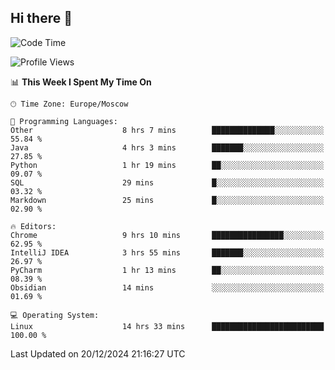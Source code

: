 ## Hi there 👋
<!--START_SECTION:waka-->
![Code Time](http://img.shields.io/badge/Code%20Time-4%2C595%20hrs%2020%20mins-blue)

![Profile Views](http://img.shields.io/badge/Profile%20Views-125-blue)

📊 **This Week I Spent My Time On** 

```text
🕑︎ Time Zone: Europe/Moscow

💬 Programming Languages: 
Other                    8 hrs 7 mins        ██████████████░░░░░░░░░░░   55.84 % 
Java                     4 hrs 3 mins        ███████░░░░░░░░░░░░░░░░░░   27.85 % 
Python                   1 hr 19 mins        ██░░░░░░░░░░░░░░░░░░░░░░░   09.07 % 
SQL                      29 mins             █░░░░░░░░░░░░░░░░░░░░░░░░   03.32 % 
Markdown                 25 mins             █░░░░░░░░░░░░░░░░░░░░░░░░   02.90 % 

🔥 Editors: 
Chrome                   9 hrs 10 mins       ████████████████░░░░░░░░░   62.95 % 
IntelliJ IDEA            3 hrs 55 mins       ███████░░░░░░░░░░░░░░░░░░   26.97 % 
PyCharm                  1 hr 13 mins        ██░░░░░░░░░░░░░░░░░░░░░░░   08.39 % 
Obsidian                 14 mins             ░░░░░░░░░░░░░░░░░░░░░░░░░   01.69 % 

💻 Operating System: 
Linux                    14 hrs 33 mins      █████████████████████████   100.00 % 
```


 Last Updated on 20/12/2024 21:16:27 UTC
<!--END_SECTION:waka-->
<!--
**w3ll1ngt/w3ll1ngt** is a ✨ _special_ ✨ repository because its `README.md` (this file) appears on your GitHub profile.

Here are some ideas to get you started:

- 🔭 I’m currently working on ...
- 🌱 I’m currently learning ...
- 👯 I’m looking to collaborate on ...
- 🤔 I’m looking for help with ...
- 💬 Ask me about ...
- 📫 How to reach me: ...
- 😄 Pronouns: ...
- ⚡ Fun fact: ...
-->
